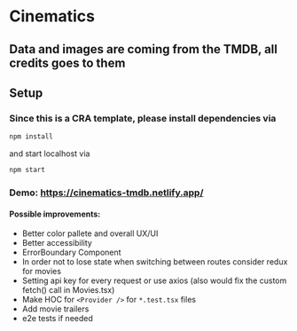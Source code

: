 # Cinematics

## Data and images are coming from the TMDB, all credits goes to them

## Setup
### Since this is a CRA template, please install dependencies via
```js
npm install
```
and start localhost via
```js
npm start
``` 

### Demo: https://cinematics-tmdb.netlify.app/

#### Possible improvements:
- Better color pallete and overall UX/UI
- Better accessibility
- ErrorBoundary Component
- In order not to lose state when switching between routes consider redux for movies
- Setting api key for every request or use axios (also would fix the custom fetch() call in Movies.tsx)
- Make HOC for `<Provider />` for `*.test.tsx` files
- Add movie trailers
- e2e tests if needed

